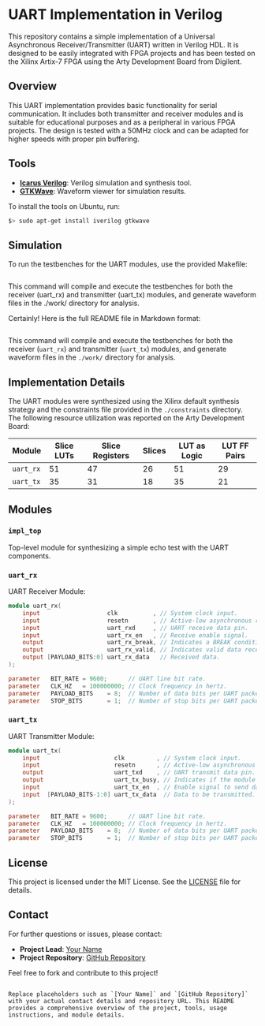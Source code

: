 # UART Implementation in Verilog

This repository contains a simple implementation of a Universal Asynchronous Receiver/Transmitter (UART) written in Verilog HDL. It is designed to be easily integrated with FPGA projects and has been tested on the Xilinx Artix-7 FPGA using the Arty Development Board from Digilent.

## Overview

This UART implementation provides basic functionality for serial communication. It includes both transmitter and receiver modules and is suitable for educational purposes and as a peripheral in various FPGA projects. The design is tested with a 50MHz clock and can be adapted for higher speeds with proper pin buffering.

## Tools

- **[Icarus Verilog](http://iverilog.icarus.com/)**: Verilog simulation and synthesis tool.
- **[GTKWave](http://gtkwave.sourceforge.net/)**: Waveform viewer for simulation results.

To install the tools on Ubuntu, run:

```sh
$> sudo apt-get install iverilog gtkwave
```
## Simulation
To run the testbenches for the UART modules, use the provided Makefile:
```$> make rx tx
```
This command will compile and execute the testbenches for both the receiver (uart_rx) and transmitter (uart_tx) modules, and generate waveform files in the ./work/ directory for analysis.

Certainly! Here is the full README file in Markdown format:

```markdown
```
This command will compile and execute the testbenches for both the receiver (`uart_rx`) and transmitter (`uart_tx`) modules, and generate waveform files in the `./work/` directory for analysis.

## Implementation Details

The UART modules were synthesized using the Xilinx default synthesis strategy and the constraints file provided in the `./constraints` directory. The following resource utilization was reported on the Arty Development Board:

| Module   | Slice LUTs | Slice Registers | Slices | LUT as Logic | LUT FF Pairs |
|----------|------------|-----------------|--------|--------------|--------------|
| `uart_rx` | 51         | 47              | 26     | 51           | 29           |
| `uart_tx` | 35         | 31              | 18     | 35           | 21           |

## Modules

### `impl_top`

Top-level module for synthesizing a simple echo test with the UART components.

### `uart_rx`

UART Receiver Module:

```verilog
module uart_rx(
    input                   clk          , // System clock input.
    input                   resetn       , // Active-low asynchronous reset.
    input                   uart_rxd     , // UART receive data pin.
    input                   uart_rx_en   , // Receive enable signal.
    output                  uart_rx_break, // Indicates a BREAK condition.
    output                  uart_rx_valid, // Indicates valid data received.
    output [PAYLOAD_BITS:0] uart_rx_data   // Received data.
);

parameter   BIT_RATE = 9600;      // UART line bit rate.
parameter   CLK_HZ   = 100000000; // Clock frequency in hertz.
parameter   PAYLOAD_BITS    = 8;  // Number of data bits per UART packet.
parameter   STOP_BITS       = 1;  // Number of stop bits per UART packet.
```

### `uart_tx`

UART Transmitter Module:

```verilog
module uart_tx(
    input                     clk         , // System clock input.
    input                     resetn      , // Active-low asynchronous reset.
    output                    uart_txd    , // UART transmit data pin.
    output                    uart_tx_busy, // Indicates if the module is busy.
    input                     uart_tx_en  , // Enable signal to send data.
    input  [PAYLOAD_BITS-1:0] uart_tx_data  // Data to be transmitted.
);

parameter   BIT_RATE = 9600;      // UART line bit rate.
parameter   CLK_HZ   = 100000000; // Clock frequency in hertz.
parameter   PAYLOAD_BITS    = 8;  // Number of data bits per UART packet.
parameter   STOP_BITS       = 1;  // Number of stop bits per UART packet.
```

## License

This project is licensed under the MIT License. See the [LICENSE](LICENSE) file for details.

## Contact

For further questions or issues, please contact:

- **Project Lead**: [Your Name](mailto:yourname@example.com)
- **Project Repository**: [GitHub Repository](https://github.com/yourusername/uart-verilog)

Feel free to fork and contribute to this project!
```

Replace placeholders such as `[Your Name]` and `[GitHub Repository]` with your actual contact details and repository URL. This README provides a comprehensive overview of the project, tools, usage instructions, and module details.
```
